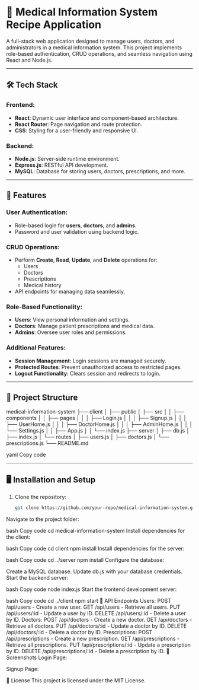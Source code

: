 # 🏥 Medical Information System Recipe Application

A full-stack web application designed to manage users, doctors, and administrators in a medical information system. This project implements role-based authentication, CRUD operations, and seamless navigation using React and Node.js.

---

## 🛠 Tech Stack

### Frontend:
- **React**: Dynamic user interface and component-based architecture.
- **React Router**: Page navigation and route protection.
- **CSS**: Styling for a user-friendly and responsive UI.

### Backend:
- **Node.js**: Server-side runtime environment.
- **Express.js**: RESTful API development.
- **MySQL**: Database for storing users, doctors, prescriptions, and more.

---

## 🚀 Features

### User Authentication:
- Role-based login for **users**, **doctors**, and **admins**.
- Password and user validation using backend logic.

### CRUD Operations:
- Perform **Create**, **Read**, **Update**, and **Delete** operations for:
  - Users
  - Doctors
  - Prescriptions
  - Medical history
- API endpoints for managing data seamlessly.

### Role-Based Functionality:
- **Users**: View personal information and settings.
- **Doctors**: Manage patient prescriptions and medical data.
- **Admins**: Oversee user roles and permissions.

### Additional Features:
- **Session Management**: Login sessions are managed securely.
- **Protected Routes**: Prevent unauthorized access to restricted pages.
- **Logout Functionality**: Clears session and redirects to login.

---

## 📂 Project Structure

medical-information-system ├── client │ ├── public │ ├── src │ │ ├── components │ │ ├── pages │ │ │ ├── Login.js │ │ │ ├── Signup.js │ │ │ ├── UserHome.js │ │ │ ├── DoctorHome.js │ │ │ ├── AdminHome.js │ │ │ └── Settings.js │ │ ├── App.js │ │ └── index.js ├── server │ ├── db.js │ ├── index.js │ └── routes │ ├── users.js │ ├── doctors.js │ └── prescriptions.js └── README.md

yaml
Copy code

---

## 🖥️ Installation and Setup

1. Clone the repository:
   ```bash
   git clone https://github.com/your-repo/medical-information-system.git
Navigate to the project folder:

bash
Copy code
cd medical-information-system
Install dependencies for the client:

bash
Copy code
cd client
npm install
Install dependencies for the server:

bash
Copy code
cd ../server
npm install
Configure the database:

Create a MySQL database.
Update db.js with your database credentials.
Start the backend server:

bash
Copy code
node index.js
Start the frontend development server:

bash
Copy code
cd ../client
npm start
🧪 API Endpoints
Users:
POST /api/users - Create a new user.
GET /api/users - Retrieve all users.
PUT /api/users/:id - Update a user by ID.
DELETE /api/users/:id - Delete a user by ID.
Doctors:
POST /api/doctors - Create a new doctor.
GET /api/doctors - Retrieve all doctors.
PUT /api/doctors/:id - Update a doctor by ID.
DELETE /api/doctors/:id - Delete a doctor by ID.
Prescriptions:
POST /api/prescriptions - Create a new prescription.
GET /api/prescriptions - Retrieve all prescriptions.
PUT /api/prescriptions/:id - Update a prescription by ID.
DELETE /api/prescriptions/:id - Delete a prescription by ID.
📸 Screenshots
Login Page:

Signup Page:

📝 License
This project is licensed under the MIT License.
